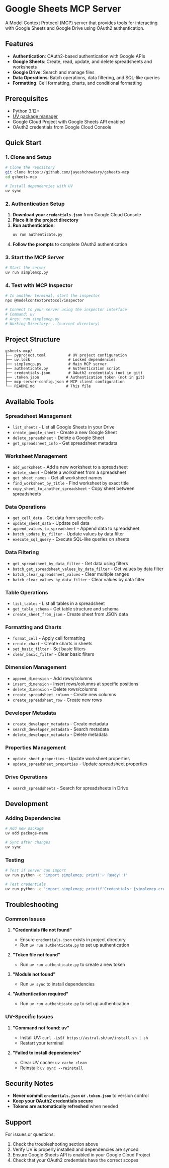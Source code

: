 # Google Sheets MCP Server

A Model Context Protocol (MCP) server that provides tools for interacting with Google Sheets and Google Drive using OAuth2 authentication.

## Features

- **Authentication**: OAuth2-based authentication with Google APIs
- **Google Sheets**: Create, read, update, and delete spreadsheets and worksheets
- **Google Drive**: Search and manage files
- **Data Operations**: Batch operations, data filtering, and SQL-like queries
- **Formatting**: Cell formatting, charts, and conditional formatting

## Prerequisites

- Python 3.12+
- [UV package manager](https://docs.astral.sh/uv/getting-started/installation/)
- Google Cloud Project with Google Sheets API enabled
- OAuth2 credentials from Google Cloud Console

## Quick Start

### 1. Clone and Setup

```bash
# Clone the repository
git clone https://github.com/jayeshchowdary/gsheets-mcp
cd gsheets-mcp

# Install dependencies with UV
uv sync
```

### 2. Authentication Setup

1. **Download your `credentials.json`** from Google Cloud Console
2. **Place it in the project directory**
3. **Run authentication**:
   ```bash
   uv run authenticate.py
   ```
4. **Follow the prompts** to complete OAuth2 authentication

### 3. Start the MCP Server

```bash
# Start the server
uv run simplemcp.py
```

### 4. Test with MCP Inspector

```bash
# In another terminal, start the inspector
npx @modelcontextprotocol/inspector

# Connect to your server using the inspector interface
# Command: uv
# Args: run simplemcp.py
# Working Directory: . (current directory)
```

## Project Structure

```
gsheets-mcp/
├── pyproject.toml          # UV project configuration
├── uv.lock                 # Locked dependencies
├── simplemcp.py            # Main MCP server
├── authenticate.py         # Authentication script
├── credentials.json        # OAuth2 credentials (not in git)
├── .token.json            # Authentication token (not in git)
├── mcp-server-config.json # MCP client configuration
└── README.md              # This file
```

## Available Tools

### Spreadsheet Management
- `list_sheets` - List all Google Sheets in your Drive
- `create_google_sheet` - Create a new Google Sheet
- `delete_spreadsheet` - Delete a Google Sheet
- `get_spreadsheet_info` - Get spreadsheet metadata

### Worksheet Management
- `add_worksheet` - Add a new worksheet to a spreadsheet
- `delete_sheet` - Delete a worksheet from a spreadsheet
- `get_sheet_names` - Get all worksheet names
- `find_worksheet_by_title` - Find worksheet by exact title
- `copy_sheet_to_another_spreadsheet` - Copy sheet between spreadsheets

### Data Operations
- `get_cell_data` - Get data from specific cells
- `update_sheet_data` - Update cell data
- `append_values_to_spreadsheet` - Append data to spreadsheet
- `batch_update_by_filter` - Update values by data filter
- `execute_sql_query` - Execute SQL-like queries on sheets

### Data Filtering
- `get_spreadsheet_by_data_filter` - Get data using filters
- `batch_get_spreadsheet_values_by_data_filter` - Get values by data filter
- `batch_clear_spreadsheet_values` - Clear multiple ranges
- `batch_clear_values_by_data_filter` - Clear values by data filter

### Table Operations
- `list_tables` - List all tables in a spreadsheet
- `get_table_schema` - Get table structure and schema
- `create_sheet_from_json` - Create sheet from JSON data

### Formatting and Charts
- `format_cell` - Apply cell formatting
- `create_chart` - Create charts in sheets
- `set_basic_filter` - Set basic filters
- `clear_basic_filter` - Clear basic filters

### Dimension Management
- `append_dimension` - Add rows/columns
- `insert_dimension` - Insert rows/columns at specific positions
- `delete_dimension` - Delete rows/columns
- `create_spreadsheet_column` - Create new columns
- `create_spreadsheet_row` - Create new rows

### Developer Metadata
- `create_developer_metadata` - Create metadata
- `search_developer_metadata` - Search metadata
- `delete_developer_metadata` - Delete metadata

### Properties Management
- `update_sheet_properties` - Update worksheet properties
- `update_spreadsheet_properties` - Update spreadsheet properties

### Drive Operations
- `search_spreadsheets` - Search for spreadsheets in Drive

## Development

### Adding Dependencies

```bash
# Add new package
uv add package-name

# Sync after changes
uv sync
```

### Testing

```bash
# Test if server can import
uv run python -c "import simplemcp; print('✅ Ready!')"

# Test credentials
uv run python -c "import simplemcp; print(f'Credentials: {simplemcp.creds is not None}')"
```

## Troubleshooting

### Common Issues

1. **"Credentials file not found"**
   - Ensure `credentials.json` exists in project directory
   - Run `uv run authenticate.py` to set up authentication

2. **"Token file not found"**
   - Run `uv run authenticate.py` to create a new token

3. **"Module not found"**
   - Run `uv sync` to install dependencies

4. **"Authentication required"**
   - Run `uv run authenticate.py` to set up authentication

### UV-Specific Issues

1. **"Command not found: uv"**
   - Install UV: `curl -LsSf https://astral.sh/uv/install.sh | sh`
   - Restart your terminal

2. **"Failed to install dependencies"**
   - Clear UV cache: `uv cache clean`
   - Reinstall: `uv sync --reinstall`

## Security Notes

- **Never commit `credentials.json` or `.token.json`** to version control
- **Keep your OAuth2 credentials secure**
- **Tokens are automatically refreshed** when needed

## Support

For issues or questions:
1. Check the troubleshooting section above
2. Verify UV is properly installed and dependencies are synced
3. Ensure Google Sheets API is enabled in your Google Cloud Project
4. Check that your OAuth2 credentials have the correct scopes
